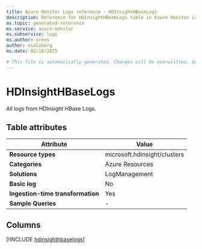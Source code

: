 ```yaml
---
title: Azure Monitor Logs reference - HDInsightHBaseLogs
description: Reference for HDInsightHBaseLogs table in Azure Monitor Logs.
ms.topic: generated-reference
ms.service: azure-monitor
ms.subservice: logs
ms.author: orens
author: osalzberg
ms.date: 02/18/2025

# This file is automatically generated. Changes will be overwritten. Do not change this file directly.
---
```


# HDInsightHBaseLogs

All logs from HDInsight HBase Logs.


## Table attributes

|Attribute|Value|
|---|---|
|**Resource types**|microsoft.hdinsight/clusters|
|**Categories**|Azure Resources|
|**Solutions**| LogManagement|
|**Basic log**|No|
|**Ingestion-time transformation**|Yes|
|**Sample Queries**|-|



## Columns
  
[!INCLUDE [hdinsighthbaselogs](~/reusable-content/ce-skilling/azure/includes/azure-monitor/reference/tables/hdinsighthbaselogs-include.md)]
